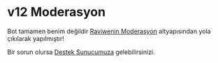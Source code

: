 # v12 Moderasyon
Bot tamamen benim değildir [Raviwenin Moderasyon](https://github.com/raviwen/v12-moderasyon) altyapısından yola çıkılarak yapılmıştır!

Bir sorun olursa [Destek Sunucumuza](https://discord.gg/URKKGCrh3W) gelebilirsinizi.
